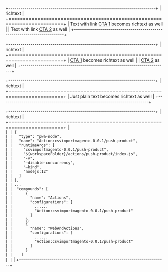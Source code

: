 +-------------------------------------------------------------------------+
| richtext                                                                |
+=========================================================================+
| Text with link [CTA 1](htttps://www.adobe.com) becomes richtext as well |
| Text with link [CTA 2](htttps://www.google.com)  as well                |
+-------------------------------------------------------------------------+

+-------------------------------------------------------------------------+
| richtext                                                                |
+=========================================================================+
| [CTA 1](htttps://www.adobe.com) becomes richtext as well                |
| [CTA 2](htttps://www.google.com)  as well                               |
+-------------------------------------------------------------------------+

+-------------------------------------------------------------------------+
| richtext                                                                |
+=========================================================================+
| Just plain text becomes richtext as well                                |
+-------------------------------------------------------------------------+

+-------------------------------------------------------------------------+
| richtext                                                                |
+=========================================================================+
| ```                                                                     |
| {                                                                       |
|   "type": "pwa-node",                                                   |
|   "name": "Action:csvimportmagento-0.0.1/push-product",                 |
|   "runtimeArgs": [                                                      |
|     "csvimportmagento-0.0.1/push-product",                              |
|     "${workspaceFolder}/actions/push-product/index.js",                 |
|     "-v",                                                               |
|     "—disable-concurrency",                                             |
|     "—kind",                                                            |
|     "nodejs:12"                                                         |
|   ]                                                                     |
| },                                                                      |
| ...                                                                     |
|  "compounds": [                                                         |
|      {                                                                  |
|        "name": "Actions",                                               |
|        "configurations": [                                              |
|          ......                                                         |
|          "Action:csvimportmagento-0.0.1/push-product"                   |
|        ]                                                                |
|      },                                                                 |
|      {                                                                  |
|        "name": "WebAndActions",                                         |
|        "configurations": [                                              |
|          ......                                                         |
|          "Action:csvimportmagento-0.0.1/push-product"                   |
|        ]                                                                |
|      }                                                                  |
|    ]                                                                    |
| ```                                                                     |
+-------------------------------------------------------------------------+
